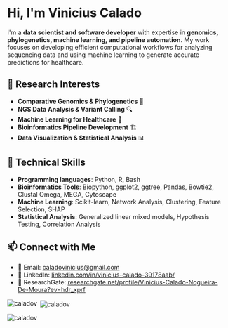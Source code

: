 # Hi, I'm Vinicius Calado

I'm a **data scientist and software developer** with expertise in **genomics, phylogenetics, machine learning, and pipeline automation**. My work focuses on developing efficient computational workflows for analyzing sequencing data and using machine learning to generate accurate predictions for healthcare. 

## 🔬 Research Interests  
- **Comparative Genomics & Phylogenetics** 🧬  
- **NGS Data Analysis & Variant Calling** 🔍  
- **Machine Learning for Healthcare** 🤖  
- **Bioinformatics Pipeline Development** 🏗  
- **Data Visualization & Statistical Analysis** 📊  

## 🚀 Technical Skills  
- **Programming languages**: Python, R, Bash  
- **Bioinformatics Tools**: Biopython, ggplot2, ggtree, Pandas, Bowtie2, Clustal Omega, MEGA, Cytoscape
- **Machine Learning**: Scikit-learn, Network Analysis, Clustering, Feature Selection, SHAP  
- **Statistical Analysis**: Generalized linear mixed models, Hypothesis Testing, Correlation Analysis

## 📫 Connect with Me  
- 📧 Email: caladovinicius@gmail.com
- 🔗 LinkedIn: [linkedin.com/in/vinicius-calado-39178aab/](https://www.linkedin.com/in/vinicius-calado-39178aab/)  
- 📝 ResearchGate: [researchgate.net/profile/Vinicius-Calado-Nogueira-De-Moura?ev=hdr_xprf](https://www.researchgate.net/profile/Vinicius-Calado-Nogueira-De-Moura?ev=hdr_xprf)  

<p><img align="left" src="https://github-readme-stats.vercel.app/api/top-langs?username=caladov&show_icons=true&locale=en&layout=compact" alt="caladov" /></p>

<p>&nbsp;<img align="center" src="https://github-readme-stats.vercel.app/api?username=caladov&show_icons=true&locale=en" alt="caladov" /></p>

<p><img align="center" src="https://github-readme-streak-stats.herokuapp.com/?user=caladov&" alt="caladov" /></p>

<!--
**caladov/caladov** is a ✨ _special_ ✨ repository because its `README.md` (this file) appears on your GitHub profile.

Here are some ideas to get you started:

- 🔭 I’m currently working on ...
- 🌱 I’m currently learning ...
- 👯 I’m looking to collaborate on ...
- 🤔 I’m looking for help with ...
- 💬 Ask me about ...
- 📫 How to reach me: ...
- 😄 Pronouns: ...
- ⚡ Fun fact: ...
-->
